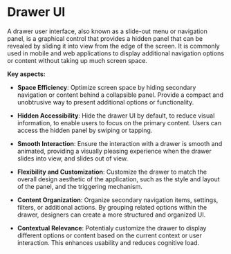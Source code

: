 # Drawer UI

A drawer user interface, also known as a slide-out menu or navigation panel, is a graphical control that provides a hidden panel that can be revealed by sliding it into view from the edge of the screen. It is commonly used in mobile and web applications to display additional navigation options or content without taking up much screen space.

**Key aspects:**

* **Space Efficiency**: Optimize screen space by hiding secondary navigation or content behind a collapsible panel. Provide a compact and unobtrusive way to present additional options or functionality.

* **Hidden Accessibility**: Hide the drawer UI by default, to reduce visual information, to enable users to focus on the primary content. Users can access the hidden panel by swiping or tapping.

* **Smooth Interaction**: Ensure the interaction with a drawer is smooth and animated, providing a visually pleasing experience when the drawer slides into view, and slides out of view.

* **Flexibility and Customization**: Customize the drawer to match the overall design aesthetic of the application, such as the style and layout of the panel, and the triggering mechanism.

* **Content Organization**: Organize secondary navigation items, settings, filters, or additional actions. By grouping related options within the drawer, designers can create a more structured and organized UI.

* **Contextual Relevance**: Potentialy customize the drawer to display different options or content based on the current context or user interaction. This enhances usability and reduces cognitive load.
